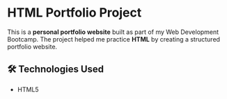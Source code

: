 # HTML Portfolio Project

This is a **personal portfolio website** built as part of my Web Development Bootcamp. The project helped me practice **HTML** by creating a structured portfolio website.

## 🛠️ Technologies Used
- HTML5